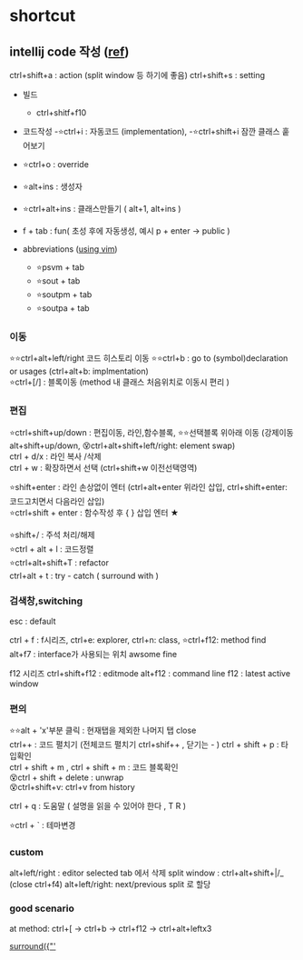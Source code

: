 # shortcut

## intellij code 작성  ([ref](https://ifuwanna.tistory.com/241))
ctrl+shift+a : action (split window 등 하기에 좋음)
ctrl+shift+s : setting


- 빌드 
  - ctrl+shitf+f10


-  코드작성
  -⭐ctrl+i : 자동코드 (implementation), 
  -⭐ctrl+shift+i 잠깐 클래스 훝어보기  
  - ⭐ctrl+o : override  
  - ⭐alt+ins : 생성자  


  - ⭐ctrl+alt+ins : 클래스만들기 ( alt+1, alt+ins )

  - f + tab : fun( 초성 후에 자동생성, 예시 p + enter -> public )  

  - abbreviations ([using vim](https://stackoverflow.com/questions/44718146/vim-have-incorrect-cursor))   
    - ⭐psvm + tab  
    - ⭐sout + tab  
    - ⭐soutpm + tab  
    - ⭐soutpa + tab  


### 이동
⭐⭐ctrl+alt+left/right 코드 히스토리 이동
⭐⭐ctrl+b : go to (symbol)declaration or usages (ctrl+alt+b: implmentation)   
⭐ctrl+\[/\] : 블록이동 (method 내 클래스 처음위치로 이동시 편리 )

### 편집
⭐ctrl+shift+up/down : 편집이동, 라인,함수블록, 
⭐⭐선택블록 위아래 이동 (강제이동 alt+shift+up/down, 😵ctrl+alt+shift+left/right: element swap)  
ctrl + d/x              : 라인 복사 /삭제   
ctrl + w                : 확장하면서 선택 (ctrl+shift+w 이전선택영역)  

⭐shift+enter           : 라인 손상없이 엔터 (ctrl+alt+enter 위라인 삽입, ctrl+shift+enter: 코드고치면서 다음라인 삽입)  
⭐ctrl+shift + enter     : 함수작성 후 { } 삽입 엔터 ★   

⭐shift+/               : 주석 처리/해제  
⭐ctrl + alt + l : 코드정렬   
⭐ctrl+alt+shift+T : refactor   
ctrl+alt + t         : try - catch ( surround with )  

### 검색창,switching
esc : default

ctrl + f :  f시리즈, ctrl+e: explorer, ctrl+n: class, ⭐ctrl+f12: method find  
alt+f7   : interface가 사용되는 위치 awsome fine

f12 시리즈
ctrl+shift+f12 : editmode
alt+f12 : command line
f12 : latest active window


### 편의
⭐⭐alt + 'x'부분 클릭 : 현재탭을 제외한 나머지 탭 close   
ctrl++ : 코드 펼치기 (전체코드 펼치기 ctrl+shif++  , 닫기는 - )
ctrl + shift + p : 타입확인  
ctrl + shift + m , ctrl + shift + m : 코드 블록확인  
😵ctrl + shift + delete : unwrap   
😵ctrl+shift+v: ctrl+v from history  

ctrl + q : 도움말 ( 설명을 읽을 수 있어야 한다 , T R )  

⭐ctrl + \` : 테마변경


### custom
alt+left/right : editor selected tab 에서 삭제
split window : ctrl+alt+shift+|/_ (close ctrl+f4)
alt+left/right: next/previous split 로 할당


### good scenario
at method: ctrl+\[ → ctrl+b → ctrl+f12 → ctrl+alt+leftx3 

[surround({"'](https://www.jetbrains.com/idea/guide/tips/surround-with-brackets-quotes/)    
 
